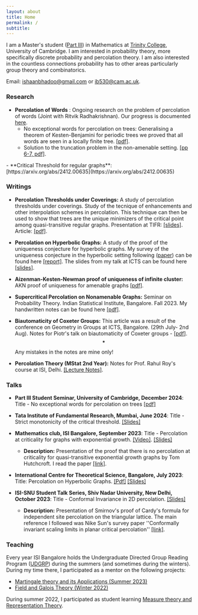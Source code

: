 ```yaml
---
layout: about
title: Home
permalink: /
subtitle: 
---
```

<!-- Google tag (gtag.js) -->
<script async src="https://www.googletagmanager.com/gtag/js?id=G-7RJ3HTHB70"></script>
<script>
  window.dataLayer = window.dataLayer || [];
  function gtag(){dataLayer.push(arguments);}
  gtag('js', new Date());

  gtag('config', 'G-7RJ3HTHB70');
</script>

I am  a  Master's student ([Part III](https://www.maths.cam.ac.uk/postgrad/part-iii/prospective.html)) in Mathematics at [Trinity College](https://www.trin.cam.ac.uk/), University of Cambridge. I am interested in probability theory, more specifically discrete probability and percolation theory. I am also interested in the countless connections probability has to other areas particularly group theory and combinatorics.

Email: [ishaanbhadoo@gmail.com](ishaanbhadoo8@gmail.com) or [ib530@cam.ac.uk](ib530@cam.ac.uk). 


### Research

- **Percolation of Words** : Ongoing research on the problem of percolation of words (Joint with Ritvik Radhakrishnan). Our progress is documented [here](https://ishaan44.github.io/assets/pdf/Percolation_of_Words.pdf).
   - No exceptional words for percolation on trees:
     Generalising a theorem of Kesten-Benjamini for periodic trees we proved that all words are seen in a locally finite tree. [[pdf]](https://ishaan44.github.io/assets/pdf/Tree_Proof.pdf).
   - Solution to the truncation problem in the non-amenable setting. [[pp 6-7, pdf]](https://ishaan44.github.io/assets/pdf/Percolation_of_Words.pdf).
<div style="margin-top: 5px;"></div>
-   **Critical Threshold for regular graphs**: [https://arxiv.org/abs/2412.00635](https://arxiv.org/abs/2412.00635)
  
### Writings

- **Percolation Thresholds under Coverings:** A study of percolation thresholds under coverings. Study of the tecnique of enhancements and other interpolation schemes in percolation. This technique can then be used to show that trees are the unique minimizers of the critical point among quasi-transitive regular graphs. Presentation at TIFR: [[slides]](https://ishaan44.github.io/assets/pdf/VSRP_Presentation.pdf). Article: [[pdf]](https://arxiv.org/abs/2412.00635).
 
- **Percolation on Hyperbolic Graphs:** A study of the proof of the uniqueness conjecture for hyperbolic graphs. My survey of the uniqueness conjecture in the hyperbolic setting following ([paper](https://arxiv.org/abs/1804.10191)) can be found here [[report]](https://ishaan44.github.io/assets/pdf/ICTS_report.pdf). The slides from my talk at ICTS can be found here [[slides]](https://ishaan44.github.io/assets/pdf/SN_Bhatt_Presentation.pdf).

- **Aizenman-Kesten-Newman proof of uniqueness of infinite cluster:** AKN proof of uniqueness for amenable graphs [[pdf]](https://ishaan44.github.io/assets/pdf/AKN_Uniqueness.pdf).

- **Supercritical Percolation on Nonamenable Graphs:** Seminar on Probability Theory. Indian Statistical Institute, Bangalore. Fall 2023. My handwritten notes can be found here [[pdf]](https://ishaan44.github.io/assets/pdf/SupercriticalNA.pdf).

- **Biautomaticity of Coxeter Groups:** 
  This article was a result of the conference on Geometry in Groups at ICTS, Bangalore. (29th July- 2nd Aug). Notes for Piotr's talk on biautomaticity of Coxeter groups - [[pdf](https://ishaan44.github.io/assets/pdf/Biautomaticity.pdf)]. $$\textbf{*}$$Any mistakes in the notes are mine only!

- **Percolation Theory (MStat 2nd Year):** Notes for Prof. Rahul Roy's course at ISI, Delhi. [[Lecture Notes]](https://ishaan44.github.io/projects/15_project/).
 

### Talks

- **Part III Student Seminar, University of Cambridge, December 2024**: Title - No exceptional words for percolation on trees [[pdf]](https://ishaan44.github.io/assets/pdf/Tree_Proof.pdf)
 
- **Tata Institute of Fundamental Research, Mumbai, June 2024**: Title - Strict monotonicity of the critical threshold. [[Slides]](https://ishaan44.github.io/assets/pdf/VSRP_Presentation.pdf) 

- **Mathematics club, ISI Bangalore, September 2023**:  Title - Percolation at criticality for graphs with exponential growth. [[Video]](https://www.youtube.com/watch?v=ooXLCTn-qss). [[Slides]](https://drive.google.com/file/d/1pldgkxBYNkibH5QOASASvixz1ciyYAKk/view)
      
     -  **Description:** Presentation of the proof that there is no percolation at criticality for quasi-transitive exponential growth graphs by Tom Hutchcroft. I read the paper [[link]](https://arxiv.org/abs/1605.05301). 

<div style="margin-top: 5px;"></div>

- **International Centre for Theoretical Science, Bangalore, July 2023**: Title:  Percolation on Hyperbolic Graphs. [[Pdf]](https://ishaan44.github.io/assets/pdf/ICTS_report.pdf) [[Slides]](https://ishaan44.github.io/assets/pdf/SN_Bhatt_Presentation.pdf) 

- **ISI-SNU Student Talk Series, Shiv Nadar University, New Delhi, October 2023**: Title - Conformal Invariance in 2D percolation. [[Slides]](https://ishaan44.github.io/assets/pdf/SNU_Talk.pdf)
    
    - **Description:** Presentation of Smirnov's proof of Cardy's formula for independent site percolation on the triangular lattice. The main reference I followed was Nike Sun's survey paper ''Conformally invariant scaling limits in planar critical percolation'' [[link]](https://arxiv.org/abs/0911.0063).




### Teaching
Every year ISI Bangalore holds the Undergraduate Directed Group Reading Program ([UDGRP](https://mathclubisib.github.io/activities/udgrp/)) during the summers (and sometimes during the winters). During my time there, I participated as a mentor on the following projects:

 -  [Martingale theory and its Applications (Summer 2023)](https://ishaan44.github.io/projects/10_project/) 
-   [Field and Galois Theory (Winter 2022)](https://ishaan44.github.io/projects/10_project/)


During summer 2022, I participated as student learning [Measure theory and Representation Theory](https://mathclubisib.github.io/activities/udgrp/summer_2022/).
